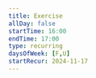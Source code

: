 ```yaml
---
title: Exercise
allDay: false
startTime: 16:00
endTime: 17:00
type: recurring
daysOfWeek: [F,U]
startRecur: 2024-11-17
---
```

